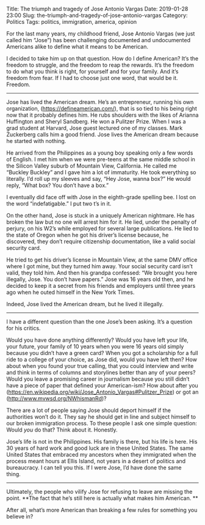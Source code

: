 Title: The triumph and tragedy of Jose Antonio Vargas
Date: 2019-01-28 23:00
Slug: the-triumph-and-tragedy-of-jose-antonio-vargas
Category: Politics
Tags: politics, immigration, america, opinion

For the last many years, my childhood friend, Jose Antonio Vargas (we just called him “Jose”) has been challenging documented and undocumented Americans alike to define what it means to be American. 

I decided to take him up on that question. How do I define American? It’s the freedom to struggle, and the freedom to reap the rewards. It’s the freedom to do what you think is right, for yourself and for your family. And it’s freedom from fear. If I had to choose just one word, that would be it. Freedom. 

---

Jose has lived the American dream. He’s an entrepreneur, running his own organization, (https://defineamerican.com/), that is so tied to his being right now that it probably defines him. He rubs shoulders with the likes of Arianna Huffington and Sheryl Sandberg. He won a Pulitzer Prize. When I was a grad student at Harvard, Jose guest lectured one of my classes. Mark Zuckerberg calls him a good friend. Jose lives the American dream because he started with nothing. 

He arrived from the Philippines as a young boy speaking only a few words of English. I met him when we were pre-teens at the same middle school in the Silicon Valley suburb of Mountain View, California. He called me “Buckley Buckley” and I gave him a lot of immaturity. He took everything so literally. I’d roll up my sleeves and say, “Hey Jose, wanna box?” He would reply, “What box? You don’t have a box.” 

I eventually did face off with Jose in the eighth-grade spelling bee. I lost on the word “indefatigable.” I put two t’s in it. 

On the other hand, Jose is stuck in a uniquely American nightmare. He has broken the law but no one will arrest him for it. He lied, under the penalty of perjury, on his W2’s while employed for several large publications. He lied to the state of Oregon when he got his driver’s license because, he discovered, they don’t require citizenship documentation, like a valid social security card. 

He tried to get his driver’s license in Mountain View, at the same DMV office where I got mine, but they turned him away. Your social security card isn’t valid, they told him. And then his grandpa confessed: “We brought you here illegally, Jose. You don’t have papers.” Jose was 16 years old then, and he decided to keep it a secret from his friends and employers until three years ago when he outed himself in the New York Times. 

Indeed, Jose lived the American dream, but he lived it illegally. 

---

I have a different question than the one Jose’s been asking. It’s a question for his critics.

Would you have done anything differently? Would you have left your life, your future, your family of 10 years when you were 16 years old simply because you didn’t have a green card? When you got a scholarship for a full ride to a college of your choice, as Jose did, would you have left then? How about when you found your true calling, that you could interview and write and think in terms of columns and storylines better than any of your peers? Would you leave a promising career in journalism because you still didn’t have a piece of paper that defined your American-ism? How about after you (https://en.wikipedia.org/wiki/Jose_Antonio_Vargas#Pulitzer_Prize) or got an (http://www.mvwsd.org/NWhismanRd)?

There are a lot of people saying Jose should deport himself if the authorities won’t do it. They say he should get in line and subject himself to our broken immigration process. To these people I ask one simple question: Would *you* do that? Think about it. Honestly. 

Jose’s life is not in the Philippines. His family is there, but his life is here. His 30 years of hard work and good luck are in these United States. The same United States that embraced my ancestors when they immigrated when the process meant hours at Ellis Island, not years in a desert of politics and bureaucracy. I can tell you this. If I were Jose, I’d have done the same thing. 

---

Ultimately, the people who vilify Jose for refusing to leave are missing the point. **The fact that he’s still here is actually what makes him American. **

After all, what’s more American than breaking a few rules for something you believe in?